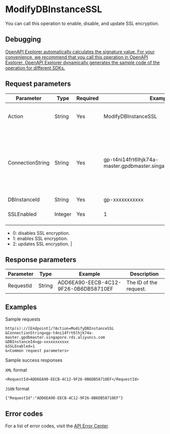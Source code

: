 # ModifyDBInstanceSSL

You can call this operation to enable, disable, and update SSL encryption.

## Debugging

[OpenAPI Explorer automatically calculates the signature value. For your convenience, we recommend that you call this operation in OpenAPI Explorer. OpenAPI Explorer dynamically generates the sample code of the operation for different SDKs.](https://api.aliyun.com/#product=gpdb&api=ModifyDBInstanceSSL&type=RPC&version=2016-05-03)

## Request parameters

|Parameter|Type|Required|Example|Description|
|---------|----|--------|-------|-----------|
|Action|String|Yes|ModifyDBInstanceSSL|The operation that you want to perform. Set the value to ModifyDBInstanceSSL. |
|ConnectionString|String|Yes|gp-t4ni14frt6lhjk74a-master.gpdbmaster.singapore.rds.aliyuncs.com|The encrypted endpoint. By default, the wildcards are used for instances that are hosted on ECS instances. This way, the endpoints that can be resolved to the same IP address are encrypted. |
|DBInstanceId|String|Yes|gp-xxxxxxxxxxx|The ID of the instance. |
|SSLEnabled|Integer|Yes|1|The status of SSL encryption. Valid values:

 -   0: disables SSL encryption.
-   1: enables SSL encryption.
-   2: updates SSL encryption. |

## Response parameters

|Parameter|Type|Example|Description|
|---------|----|-------|-----------|
|RequestId|String|ADD6EA90-EECB-4C12-9F26-0B6DB58710EF|The ID of the request. |

## Examples

Sample requests

```
http(s)://[Endpoint]/?Action=ModifyDBInstanceSSL
&ConnectionString=gp-t4ni14frt6lhjk74a-master.gpdbmaster.singapore.rds.aliyuncs.com
&DBInstanceId=gp-xxxxxxxxxxx
&SSLEnabled=1
&<Common request parameters>
```

Sample success responses

`XML` format

```
<RequestId>ADD6EA90-EECB-4C12-9F26-0B6DB58710EF</RequestId>
```

`JSON` format

```
{"RequestId":"ADD6EA90-EECB-4C12-9F26-0B6DB58710EF"}
```

## Error codes

For a list of error codes, visit the [API Error Center](https://error-center.alibabacloud.com/status/product/gpdb).

